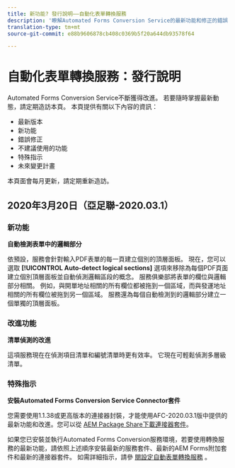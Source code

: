 ```yaml
---
title: 新功能? 發行說明——自動化表單轉換服務
description: '瞭解Automated Forms Conversion Service的最新功能和修正的錯誤 '
translation-type: tm+mt
source-git-commit: e88b9606878cb408c0369b5f20a644db93578f64

---
```



# 自動化表單轉換服務：發行說明

Automated Forms Conversion Service不斷獲得改進。 若要隨時掌握最新動態，請定期造訪本頁。 本頁提供有關以下內容的資訊：

* 最新版本
* 新功能
* 錯誤修正
* 不建議使用的功能
* 特殊指示
* 未來變更計畫

本頁面會每月更新，請定期重新造訪。

## 2020年3月20日（亞足聯-2020.03.1）

### 新功能

**自動檢測表單中的邏輯部分**

依預設，服務會針對輸入PDF表單的每一頁建立個別的頂層面板。 現在，您可以選取 **[!UICONTROL Auto-detect logical sections]** 選項來移除為每個PDF頁面建立個別頂層面板並自動偵測邏輯區段的概念。 服務俱樂部將表單的欄位與邏輯部分相關。 例如，與開單地址相關的所有欄位都被拖到一個區域，而與發運地址相關的所有欄位被拖到另一個區域。 服務還為每個自動檢測到的邏輯部分建立一個單獨的頂層面板。

### 改進功能

**清單偵測的改進**

這項服務現在在偵測項目清單和編號清單時更有效率。 它現在可輕鬆偵測多層級清單。

### 特殊指示

**安裝Automated Forms Conversion Service Connector套件**

您需要使用1.1.38或更高版本的連接器封裝，才能使用AFC-2020.03.1版中提供的最新功能和改進。您可以從 [AEM Package Share下載連接器套件](https://www.adobeaemcloud.com/content/marketplace/marketplaceProxy.html?packagePath=/content/companies/public/adobe/packages/cq650/servicepack/fd/AEM-Forms-6.5.4.0-WIN)。

如果您已安裝並執行Automated Forms Conversion服務環境，若要使用轉換服務的最新功能，請依照上述順序安裝最新的服務套件、最新的AEM Forms附加套件和最新的連接器套件。 如需詳細指示，請參 [閱設定自動表單轉換服務](configure-service.md) 。
